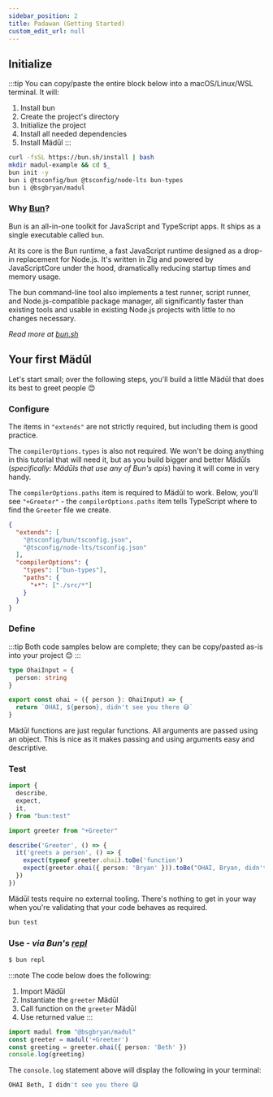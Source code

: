 ```yaml
---
sidebar_position: 2
title: Padawan (Getting Started)
custom_edit_url: null
---
```


## Initialize
:::tip
You can copy/paste the entire block below into a macOS/Linux/WSL terminal. It will:

1. Install bun
1. Create the project's directory
1. Initialize the project
1. Install all needed dependencies
1. Install Mädūl
:::

```bash showLineNumbers
curl -fsSL https://bun.sh/install | bash
mkdir madul-example && cd $_
bun init -y
bun i @tsconfig/bun @tsconfig/node-lts bun-types
bun i @bsgbryan/madul
```

### Why [Bun](https://bun.sh)?

Bun is an all-in-one toolkit for JavaScript and TypeScript apps. It ships as a single executable called `bun​`.

At its core is the Bun runtime, a fast JavaScript runtime designed as a drop-in replacement for Node.js. It's written in Zig and powered by JavaScriptCore under the hood, dramatically reducing startup times and memory usage.

The bun​ command-line tool also implements a test runner, script runner, and Node.js-compatible package manager, all significantly faster than existing tools and usable in existing Node.js projects with little to no changes necessary.

*Read more at [bun.sh](https://bun.sh)*

## Your first Mädūl

Let's start small; over the following steps, you'll build a little Mädūl that does its best to greet people 😊

### Configure

The items in `"extends"` are not strictly required, but including them is good practice.

The `compilerOptions.types` is also not required. We won't be doing anything in this tutorial that will need it, but as you build bigger and better Mädūls (*specifically: Mädūls that use any of Bun's apis*) having it will come in very handy.

The `compilerOptions.paths` item is required to Mädūl to work. Below, you'll see `"+Greeter"` - the `compilerOptions.paths` item tells TypeScript where to find the `Greeter` file we create.

```json title="madul-example/tsconfig.json"
{
  "extends": [
    "@tsconfig/bun/tsconfig.json",
    "@tsconfig/node-lts/tsconfig.json"
  ],
  "compilerOptions": {
    "types": ["bun-types"],
    "paths": {
      "+*": ["./src/*"]
    }
  }
}
```

### Define

:::tip
Both code samples below are complete; they can be copy/pasted as-is into your project 😊
:::

```typescript title="madul-example/src/Greeter.ts"
type OhaiInput = {
  person: string
}

export const ohai = ({ person }: OhaiInput) => {
  return `OHAI, ${person}, didn't see you there 😅`
}
```

Mädūl functions are just regular functions. All arguments are passed using an object. This is nice as it makes passing and using arguments easy and descriptive.

### Test

```typescript title="madul-example/test/Greeter.test.ts"
import {
  describe,
  expect,
  it,
} from "bun:test"

import greeter from "+Greeter"

describe('Greeter', () => {
  it('greets a person', () => {
    expect(typeof greeter.ohai).toBe('function')
    expect(greeter.ohai({ person: 'Bryan' })).toBe("OHAI, Bryan, didn't see you there 😅")
  })
})
```

Mädūl tests require no external tooling. There's nothing to get in your way when you're validating that your code behaves as required.

```bash title="Execute test"
bun test
```

### Use - *via Bun's [repl](https://en.wikipedia.org/wiki/Read–eval–print_loop)*

```bash title="Fire it up"
$ bun repl
```

:::note
The code below does the following:

1. Import Mädūl
1. Instantiate the `greeter` Mädūl
1. Call function on the `greeter` Mädūl
1. Use returned value
:::

```typescript title="Paste into Bun's repl" showLineNumbers
import madul from "@bsgbryan/madul"
const greeter = madul('+Greeter')
const greeting = greeter.ohai({ person: 'Beth' })
console.log(greeting)
```

The `console.log` statement above will display the following in your terminal:

```bash title="Output"
OHAI Beth, I didn't see you there 😅
```
